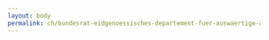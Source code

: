```yaml
---
layout: body
permalink: ch/bundesrat-eidgenoessisches-departement-fuer-auswaertige-angelegenheiten-staatssekretariat-politische-direktion-abteilung-vereinte-nationen-und-internationale-organisationen-uno-koordination-sektion-sicherheitsrat-politik/
---
```


